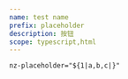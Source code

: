 ```yaml
---
name: test name
prefix: placeholder
description: 按钮
scope: typescript,html
---
```


```html
nz-placeholder="${1|a,b,c|}"
```